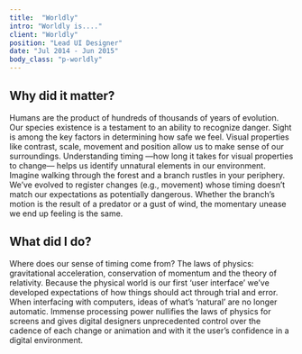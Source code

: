 ```yaml
---
title:  "Worldly"
intro: "Worldly is...."
client: "Worldly"
position: "Lead UI Designer"
date: "Jul 2014 - Jun 2015"
body_class: "p-worldly"
---
```


## Why did it matter?

Humans are the product of hundreds of thousands of years of evolution. Our species existence is a testament to an ability to recognize danger. Sight is among the key factors in determining how safe we feel. Visual properties like contrast, scale, movement and position allow us to make sense of our surroundings. Understanding timing —how long it takes for visual properties to change— helps us identify unnatural elements in our environment. Imagine walking through the forest and a branch rustles in your periphery. We’ve evolved to register changes (e.g., movement) whose timing doesn’t match our expectations as potentially dangerous. Whether the branch’s motion is the result of a predator or a gust of wind, the momentary unease we end up feeling is the same.

## What did I do?

Where does our sense of timing come from? The laws of physics: gravitational acceleration, conservation of momentum and the theory of relativity. Because the physical world is our first ‘user interface’ we’ve developed expectations of how things should act through trial and error. When interfacing with computers, ideas of what’s ‘natural’ are no longer automatic. Immense processing power nullifies the laws of physics for screens and gives digital designers unprecedented control over the cadence of each change or animation and with it the user’s confidence in a digital environment.
